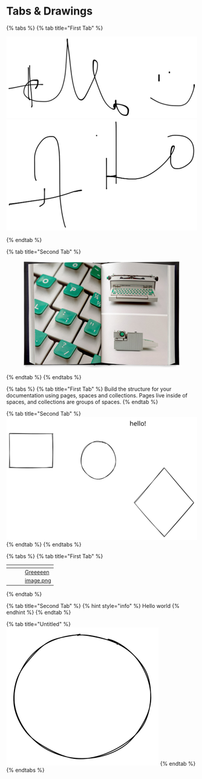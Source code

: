 # Tabs & Drawings

{% tabs %}
{% tab title="First Tab" %}


<img src=".gitbook/assets/file.excalidraw (3).svg" alt="" class="gitbook-drawing">

<img src=".gitbook/assets/file.excalidraw.svg" alt="" class="gitbook-drawing">


{% endtab %}

{% tab title="Second Tab" %}
<figure><img src=".gitbook/assets/Greeeeen" alt=""><figcaption></figcaption></figure>
{% endtab %}
{% endtabs %}

{% tabs %}
{% tab title="First Tab" %}
Build the structure for your documentation using pages, spaces and collections. Pages live inside of spaces, and collections are groups of spaces.
{% endtab %}

{% tab title="Second Tab" %}
<img src=".gitbook/assets/file.excalidraw (1).svg" alt="" class="gitbook-drawing">
{% endtab %}
{% endtabs %}

{% tabs %}
{% tab title="First Tab" %}
<table data-view="cards"><thead><tr><th></th><th></th><th></th><th data-hidden data-card-cover data-type="files"></th></tr></thead><tbody><tr><td></td><td></td><td></td><td><a href=".gitbook/assets/Greeeeen">Greeeeen</a></td></tr><tr><td></td><td></td><td></td><td><a href=".gitbook/assets/image.png">image.png</a></td></tr></tbody></table>
{% endtab %}

{% tab title="Second Tab" %}
{% hint style="info" %}
Hello world
{% endhint %}
{% endtab %}

{% tab title="Untitled" %}
<img src=".gitbook/assets/file.excalidraw (4).svg" alt="" class="gitbook-drawing">
{% endtab %}
{% endtabs %}

